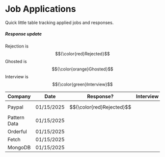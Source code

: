 # Job Applications
Quick little table tracking applied jobs and responses.

##### Response update
Rejection is $${\color{red}Rejected}$$
Ghosted is $${\color{orange}Ghosted}$$
Interview is $${\color{green}Interview}$$

| Company      | Date       | Response?                 | Interview | Offer | Link? |
| ------------ | ---------- | ------------------------- | --------- | ----- | ----- |
| Paypal       | 01/15/2025 | $${\color{red}Rejected}$$ |           |       |       |
| Pattern Data | 01/15/2025 |                           |           |       |       |
| Orderful     | 01/15/2025 |                           |           |       |       |
| Fetch        | 01/15/2025 |                           |           |       |       |
| MongoDB      | 01/15/2025 |                           |           |       |       |

